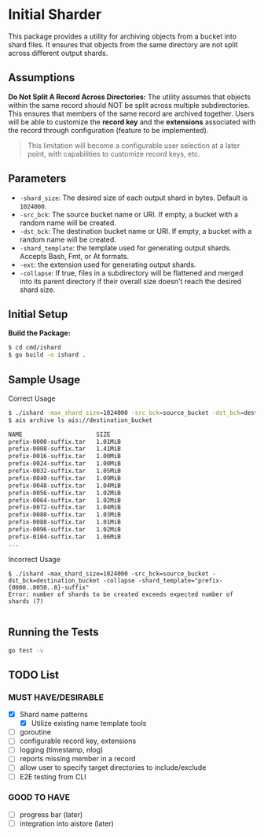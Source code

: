 # Initial Sharder

This package provides a utility for archiving objects from a bucket into shard files. It ensures that objects from the same directory are not split across different output shards.

## Assumptions

**Do Not Split A Record Across Directories:** The utility assumes that objects within the same record should NOT be split across multiple subdirectories. This ensures that members of the same record are archived together. Users will be able to customize the **record key** and the **extensions** associated with the record through configuration (feature to be implemented).

> This limitation will become a configurable user selection at a later point, with capabilities to customize record keys, etc.

## Parameters

- `-shard_size`: The desired size of each output shard in bytes. Default is `1024000`.
- `-src_bck`: The source bucket name or URI. If empty, a bucket with a random name will be created.
- `-dst_bck`: The destination bucket name or URI. If empty, a bucket with a random name will be created.
- `-shard_template`: the template used for generating output shards. Accepts Bash, Fmt, or At formats.
- `-ext`: the extension used for generating output shards.
- `-collapse`: If true, files in a subdirectory will be flattened and merged into its parent directory if their overall size doesn't reach the desired shard size.

## Initial Setup

**Build the Package:**

```sh
$ cd cmd/ishard
$ go build -o ishard .
```

## Sample Usage

Correct Usage

```sh
$ ./ishard -max_shard_size=1024000 -src_bck=source_bucket -dst_bck=destination_bucket -collapse -shard_template="prefix-{0000..1023..8}-suffix"
$ ais archive ls ais://destination_bucket

NAME                     SIZE            
prefix-0000-suffix.tar   1.01MiB         
prefix-0008-suffix.tar   1.41MiB         
prefix-0016-suffix.tar   1.00MiB         
prefix-0024-suffix.tar   1.00MiB         
prefix-0032-suffix.tar   1.05MiB         
prefix-0040-suffix.tar   1.09MiB         
prefix-0048-suffix.tar   1.04MiB         
prefix-0056-suffix.tar   1.02MiB         
prefix-0064-suffix.tar   1.02MiB         
prefix-0072-suffix.tar   1.04MiB         
prefix-0080-suffix.tar   1.03MiB         
prefix-0088-suffix.tar   1.01MiB         
prefix-0096-suffix.tar   1.02MiB         
prefix-0104-suffix.tar   1.06MiB         
...
```

Incorrect Usage
```
$ ./ishard -max_shard_size=1024000 -src_bck=source_bucket -dst_bck=destination_bucket -collapse -shard_template="prefix-{0000..0050..8}-suffix"
Error: number of shards to be created exceeds expected number of shards (7)


```

## Running the Tests

```sh
go test -v
```

## TODO List

### MUST HAVE/DESIRABLE
- [X] Shard name patterns
   - [X] Utilize existing name template tools
- [ ] goroutine
- [ ] configurable record key, extensions
- [ ] logging (timestamp, nlog)
- [ ] reports missing member in a record
- [ ] allow user to specify target directories to include/exclude
- [ ] E2E testing from CLI

### GOOD TO HAVE
- [ ] progress bar (later)
- [ ] integration into aistore (later)
